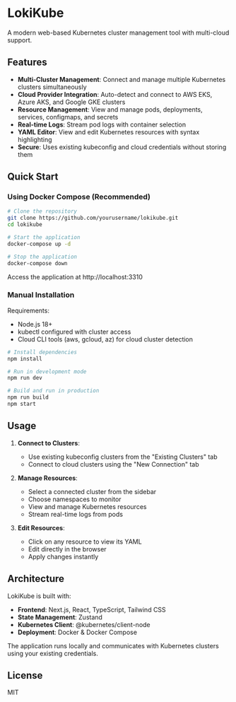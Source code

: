 # LokiKube

A modern web-based Kubernetes cluster management tool with multi-cloud support.

## Features

- **Multi-Cluster Management**: Connect and manage multiple Kubernetes clusters simultaneously
- **Cloud Provider Integration**: Auto-detect and connect to AWS EKS, Azure AKS, and Google GKE clusters
- **Resource Management**: View and manage pods, deployments, services, configmaps, and secrets
- **Real-time Logs**: Stream pod logs with container selection
- **YAML Editor**: View and edit Kubernetes resources with syntax highlighting
- **Secure**: Uses existing kubeconfig and cloud credentials without storing them

## Quick Start

### Using Docker Compose (Recommended)

```bash
# Clone the repository
git clone https://github.com/yourusername/lokikube.git
cd lokikube

# Start the application
docker-compose up -d

# Stop the application
docker-compose down
```

Access the application at http://localhost:3310

### Manual Installation

Requirements:
- Node.js 18+
- kubectl configured with cluster access
- Cloud CLI tools (aws, gcloud, az) for cloud cluster detection

```bash
# Install dependencies
npm install

# Run in development mode
npm run dev

# Build and run in production
npm run build
npm start
```

## Usage

1. **Connect to Clusters**:
   - Use existing kubeconfig clusters from the "Existing Clusters" tab
   - Connect to cloud clusters using the "New Connection" tab

2. **Manage Resources**:
   - Select a connected cluster from the sidebar
   - Choose namespaces to monitor
   - View and manage Kubernetes resources
   - Stream real-time logs from pods

3. **Edit Resources**:
   - Click on any resource to view its YAML
   - Edit directly in the browser
   - Apply changes instantly

## Architecture

LokiKube is built with:
- **Frontend**: Next.js, React, TypeScript, Tailwind CSS
- **State Management**: Zustand
- **Kubernetes Client**: @kubernetes/client-node
- **Deployment**: Docker & Docker Compose

The application runs locally and communicates with Kubernetes clusters using your existing credentials.

## License

MIT